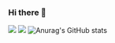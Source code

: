### Hi there 👋

<a><img src="https://img.shields.io/badge/Python-000000?style=flat-square&logo=Python&logoColor=3776AB"/></a> <a><img src="https://img.shields.io/badge/C-000000?style=flat-square&logo=C&logoColor=A8B9CC"/></a>
![Anurag's GitHub stats](https://github-readme-stats.vercel.app/api?username=nahowo&show_icons=true&theme=transparent)

<!--**nahowo/nahowo** is a ✨ _special_ ✨ repository because its `README.md` (this file) appears on your GitHub profile.

